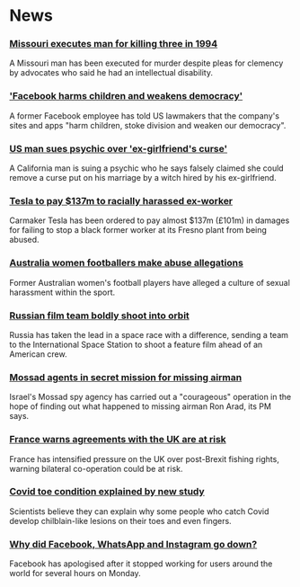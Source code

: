 # News
### [Missouri executes man for killing three in 1994](https://www.bbc.com/news/world-us-canada-58811241)
A Missouri man has been executed for murder despite pleas for clemency by advocates who said he had an intellectual disability. 
### ['Facebook harms children and weakens democracy'](https://www.bbc.com/news/world-us-canada-58805965)
A former Facebook employee has told US lawmakers that the company's sites and apps "harm children, stoke division and weaken our democracy".
### [US man sues psychic over 'ex-girlfriend's curse'](https://www.bbc.com/news/world-us-canada-58810977)
A California man is suing a psychic who he says falsely claimed she could remove a curse put on his marriage by a witch hired by his ex-girlfriend. 
### [Tesla to pay $137m to racially harassed ex-worker](https://www.bbc.com/news/business-58807212)
Carmaker Tesla has been ordered to pay almost $137m (£101m) in damages for failing to stop a black former worker at its Fresno plant from being abused. 
### [Australia women footballers make abuse allegations](https://www.bbc.com/news/world-australia-58811918)
Former Australian women's football players have alleged a culture of sexual harassment within the sport.
### [Russian film team boldly shoot into orbit](https://www.bbc.com/news/world-europe-58804143)
Russia has taken the lead in a space race with a difference, sending a team to the International Space Station to shoot a feature film ahead of an American crew.
### [Mossad agents in secret mission for missing airman](https://www.bbc.com/news/world-middle-east-58792887)
Israel's Mossad spy agency has carried out a "courageous" operation in the hope of finding out what happened to missing airman Ron Arad, its PM says.
### [France warns agreements with the UK are at risk](https://www.bbc.com/news/world-europe-58806707)
France has intensified pressure on the UK over post-Brexit fishing rights, warning bilateral co-operation could be at risk.
### [Covid toe condition explained by new study](https://www.bbc.com/news/health-58801462)
Scientists believe they can explain why some people who catch Covid develop chilblain-like lesions on their toes and even fingers. 
### [Why did Facebook, WhatsApp and Instagram go down?](https://www.bbc.com/news/technology-58800670)
Facebook has apologised after it stopped working for users around the world for several hours on Monday.
